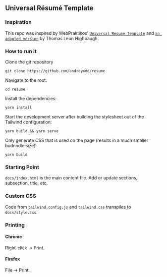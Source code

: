 ## Universal Résumé Template

### Inspiration

This repo was inspired by WebPraktikos' [`Universal Résumé Template`](https://github.com/WebPraktikos/universal-resume) and [`an
adapted version`](https://github.com/Thomashighbaugh/resume) by Thomas Leon Highbaugh.

### How to run it
Clone the git repository 
```
git clone https://github.com/andreyxdd/resume
```

Navigate to the root:

```
cd resume
```

Install the dependencies:

```
yarn install
```

Start the development server after building the stylesheet out of the Tailwind configuration:

```
yarn build && yarn serve
```

Only generate CSS that is used on the page (results in a much smaller budnndle size):

```
yarn build
```


### Starting Point

`docs/index.html` is the main content file. Add or update sections, subsection, title, etc.


### Custom CSS

Code from `tailwind.config.js` and `tailwind.css` transpiles to `docs/style.css`.


### Printing

#### Chrome

Right-click → Print.  

#### Firefox

File → Print.
